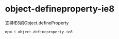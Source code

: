 # object-defineproperty-ie8

支持IE8的Object.defineProperty

```shell
npm i object-defineproperty-ie8
```